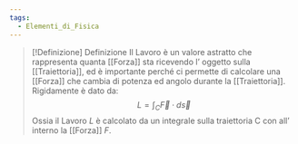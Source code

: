 ```yaml
---
tags:
  - Elementi_di_Fisica
---
```

>[!Definizione]  Definizione
>Il Lavoro è un valore astratto che rappresenta quanta [[Forza]] sta ricevendo l’ oggetto sulla [[Traiettoria]], ed è importante perché ci permette di calcolare una [[Forza]] che cambia di potenza ed angolo durante la [[Traiettoria]].
>Rigidamente è dato da:
>$$L=\int_{C}\vec{F}\cdot d \vec{s}$$
>Ossia il Lavoro $L$ è calcolato da un integrale sulla traiettoria C con all’ interno la [[Forza]] $F$.
>